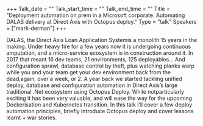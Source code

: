 +++
Talk_date = ""
Talk_start_time = ""
Talk_end_time = ""
Title = "Deployment automation on prem in a Microsoft corporate. Automating DALAS delivery at Direct Axis with Octopus deploy."
Type = "talk"
Speakers = ["mark-derman"]
+++

DALAS, the Direct Axis Loan Application Systemis a monolith 15 years in the making. Under heavy fire for a few years now it is undergoing continuous amputation, and a micro-service ecosystem is in construction around it. In 2017 that meant 16 dev teams, 21 environments, 125 deployables... And configuration sprawl, database control by theft, plus watching planks warp while you and your team get your dev environment back from the dead,again, over a week, or 2. A year back we started tackling unified deploy, database and configuration automation in Direct Axis’s large traditional .Net ecosystem using Octopus Deploy. While notparticularly exciting it has been very valuable, and will ease the way for the upcoming Dockerisation and Kubernetes transition. In this talk I’ll cover a few deploy automation principles, briefly introduce Octopus deploy and cover lessons learnt + war stories.
